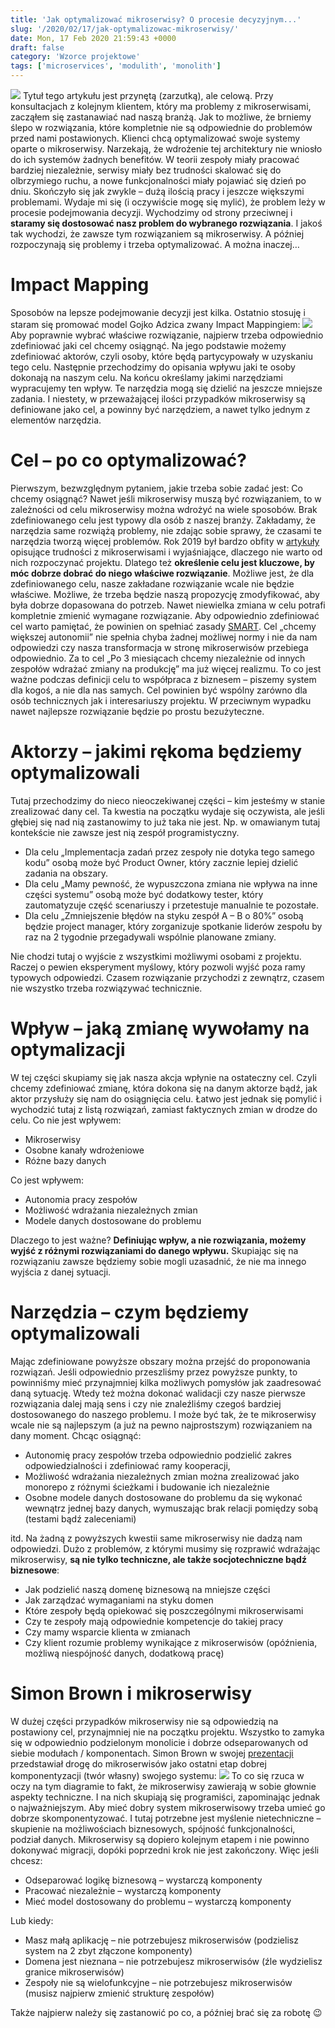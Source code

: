 ```yaml
---
title: 'Jak optymalizować mikroserwisy? O procesie decyzyjnym...'
slug: '/2020/02/17/jak-optymalizowac-mikroserwisy/'
date: Mon, 17 Feb 2020 21:59:43 +0000
draft: false
category: 'Wzorce projektowe'
tags: ['microservices', 'modulith', 'monolith']
---
```


[![](https://radekmaziarka.pl/wp-content/uploads/2020/02/bait.gif)](https://radekmaziarka.pl/wp-content/uploads/2020/02/bait.gif) Tytuł tego artykułu jest przynętą (zarzutką), ale celową. Przy konsultacjach z kolejnym klientem, który ma problemy z mikroserwisami, zacząłem się zastanawiać nad naszą branżą. Jak to możliwe, że brniemy ślepo w rozwiązania, które kompletnie nie są odpowiednie do problemów przed nami postawionych. Klienci chcą optymalizować swoje systemy oparte o mikroserwisy. Narzekają, że wdrożenie tej architektury nie wniosło do ich systemów żadnych benefitów. W teorii zespoły miały pracować bardziej niezależnie, serwisy miały bez trudności skalować się do olbrzymiego ruchu, a nowe funkcjonalności miały pojawiać się dzień po dniu. Skończyło się jak zwykle – dużą ilością pracy i jeszcze większymi problemami. Wydaje mi się (i oczywiście mogę się mylić), że problem leży w procesie podejmowania decyzji. Wychodzimy od strony przeciwnej i **staramy się dostosować nasz problem do wybranego rozwiązania**. I jakoś tak wychodzi, że zawsze tym rozwiązaniem są mikroserwisy. A później rozpoczynają się problemy i trzeba optymalizować. A można inaczej…

Impact Mapping
==============

Sposobów na lepsze podejmowanie decyzji jest kilka. Ostatnio stosuję i staram się promować model Gojko Adzica zwany Impact Mappingiem: [![](https://radekmaziarka.pl/wp-content/uploads/2020/02/impact-mapping.jpg)](https://radekmaziarka.pl/wp-content/uploads/2020/02/impact-mapping.jpg) Aby poprawnie wybrać właściwe rozwiązanie, najpierw trzeba odpowiednio zdefiniować jaki cel chcemy osiągnąć. Na jego podstawie możemy zdefiniować aktorów, czyli osoby, które będą partycypowały w uzyskaniu tego celu. Następnie przechodzimy do opisania wpływu jaki te osoby dokonają na naszym celu. Na końcu określamy jakimi narzędziami wypracujemy ten wpływ. Te narzędzia mogą się dzielić na jeszcze mniejsze zadania. I niestety, w przeważającej ilości przypadków mikroserwisy są definiowane jako cel, a powinny być narzędziem, a nawet tylko jednym z elementów narzędzia.

Cel – po co optymalizować?
==========================

Pierwszym, bezwzględnym pytaniem, jakie trzeba sobie zadać jest: Co chcemy osiągnąć? Nawet jeśli mikroserwisy muszą być rozwiązaniem, to w zależności od celu mikroserwisy można wdrożyć na wiele sposobów. Brak zdefiniowanego celu jest typowy dla osób z naszej branży. Zakładamy, że narzędzia same rozwiążą problemy, nie zdając sobie sprawy, że czasami te narzędzia tworzą więcej problemów. Rok 2019 był bardzo obfity w [artykuły](https://docs.google.com/spreadsheets/d/1vjnjAII_8TZBv2XhFHra7kEQzQpOHSZpFIWDjynYYf0/edit#gid=0) opisujące trudności z mikroserwisami i wyjaśniające, dlaczego nie warto od nich rozpoczynać projektu. Dlatego też **określenie celu jest kluczowe, by móc dobrze dobrać do niego właściwe rozwiązanie**. Możliwe jest, że dla zdefiniowanego celu, nasze zakładane rozwiązanie wcale nie będzie właściwe. Możliwe, że trzeba będzie naszą propozycję zmodyfikować, aby była dobrze dopasowana do potrzeb. Nawet niewielka zmiana w celu potrafi kompletnie zmienić wymagane rozwiązanie. Aby odpowiednio zdefiniować cel warto pamiętać, że powinien on spełniać zasady [SMART](https://www.mindtools.com/pages/article/smart-goals.htm). Cel „chcemy większej autonomii” nie spełnia chyba żadnej możliwej normy i nie da nam odpowiedzi czy nasza transformacja w stronę mikroserwisów przebiega odpowiednio. Za to cel „Po 3 miesiącach chcemy niezależnie od innych zespołów wdrażać zmiany na produkcję” ma już więcej realizmu. To co jest ważne podczas definicji celu to współpraca z biznesem – piszemy system dla kogoś, a nie dla nas samych. Cel powinien być wspólny zarówno dla osób technicznych jak i interesariuszy projektu. W przeciwnym wypadku nawet najlepsze rozwiązanie będzie po prostu bezużyteczne.

Aktorzy – jakimi rękoma będziemy optymalizowali
===============================================

Tutaj przechodzimy do nieco nieoczekiwanej części – kim jesteśmy w stanie zrealizować dany cel. Ta kwestia na początku wydaje się oczywista, ale jeśli głębiej się nad nią zastanowimy to już taka nie jest. Np. w omawianym tutaj kontekście nie zawsze jest nią zespół programistyczny.

*   Dla celu „Implementacja zadań przez zespoły nie dotyka tego samego kodu” osobą może być Product Owner, który zacznie lepiej dzielić zadania na obszary.
*   Dla celu „Mamy pewność, że wypuszczona zmiana nie wpływa na inne części systemu” osobą może być dodatkowy tester, który zautomatyzuje część scenariuszy i przetestuje manualnie te pozostałe.
*   Dla celu „Zmniejszenie błędów na styku zespół A – B o 80%” osobą będzie project manager, który zorganizuje spotkanie liderów zespołu by raz na 2 tygodnie przegadywali wspólnie planowane zmiany.

Nie chodzi tutaj o wyjście z wszystkimi możliwymi osobami z projektu. Raczej o pewien eksperyment myślowy, który pozwoli wyjść poza ramy typowych odpowiedzi. Czasem rozwiązanie przychodzi z zewnątrz, czasem nie wszystko trzeba rozwiązywać technicznie.

Wpływ – jaką zmianę wywołamy na optymalizacji
=============================================

W tej części skupiamy się jak nasza akcja wpłynie na ostateczny cel. Czyli chcemy zdefiniować zmianę, która dokona się na danym aktorze bądź, jak aktor przysłuży się nam do osiągnięcia celu. Łatwo jest jednak się pomylić i wychodzić tutaj z listą rozwiązań, zamiast faktycznych zmian w drodze do celu. Co nie jest wpływem:

*   Mikroserwisy
*   Osobne kanały wdrożeniowe
*   Różne bazy danych

Co jest wpływem:

*   Autonomia pracy zespołów
*   Możliwość wdrażania niezależnych zmian
*   Modele danych dostosowane do problemu

Dlaczego to jest ważne? **Definiując wpływ, a nie rozwiązania, możemy wyjść z różnymi rozwiązaniami do danego wpływu.** Skupiając się na rozwiązaniu zawsze będziemy sobie mogli uzasadnić, że nie ma innego wyjścia z danej sytuacji.

Narzędzia – czym będziemy optymalizowali
========================================

Mając zdefiniowane powyższe obszary można przejść do proponowania rozwiązań. Jeśli odpowiednio przeszliśmy przez powyższe punkty, to powinniśmy mieć przynajmniej kilka możliwych pomysłów jak zaadresować daną sytuację. Wtedy też można dokonać walidacji czy nasze pierwsze rozwiązania dalej mają sens i czy nie znaleźliśmy czegoś bardziej dostosowanego do naszego problemu. I może być tak, że te mikroserwisy wcale nie są najlepszym (a już na pewno najprostszym) rozwiązaniem na dany moment. Chcąc osiągnąć:

*   Autonomię pracy zespołów trzeba odpowiednio podzielić zakres odpowiedzialności i zdefiniować ramy kooperacji,
*   Możliwość wdrażania niezależnych zmian można zrealizować jako monorepo z różnymi ścieżkami i budowanie ich niezależnie
*   Osobne modele danych dostosowane do problemu da się wykonać wewnątrz jednej bazy danych, wymuszając brak relacji pomiędzy sobą (testami bądź zaleceniami)

itd. Na żadną z powyższych kwestii same mikroserwisy nie dadzą nam odpowiedzi. Dużo z problemów, z którymi musimy się rozprawić wdrażając mikroserwisy, **są nie tylko techniczne, ale także socjotechniczne bądź biznesowe**:

*   Jak podzielić naszą domenę biznesową na mniejsze części
*   Jak zarządzać wymaganiami na styku domen
*   Które zespoły będą opiekować się poszczególnymi mikroserwisami
*   Czy te zespoły mają odpowiednie kompetencje do takiej pracy
*   Czy mamy wsparcie klienta w zmianach
*   Czy klient rozumie problemy wynikające z mikroserwisów (opóźnienia, możliwą niespójność danych, dodatkową pracę)

Simon Brown i mikroserwisy
==========================

W dużej części przypadków mikroserwisy nie są odpowiedzią na postawiony cel, przynajmniej nie na początku projektu. Wszystko to zamyka się w odpowiednio podzielonym monolicie i dobrze odseparowanych od siebie modułach / komponentach. Simon Brown w swojej [prezentacji](https://www.youtube.com/watch?v=5OjqD-ow8GE) przedstawiał drogę do mikroserwisów jako ostatni etap dobrej komponentyzacji (twór własny) swojego systemu: [![](https://radekmaziarka.pl/wp-content/uploads/2020/02/monolith-microservices.jpg)](https://radekmaziarka.pl/wp-content/uploads/2020/02/monolith-microservices.jpg) To co się rzuca w oczy na tym diagramie to fakt, że mikroserwisy zawierają w sobie głownie aspekty techniczne. I na nich skupiają się programiści, zapominając jednak o najważniejszym. Aby mieć dobry system mikroserwisowy trzeba umieć go dobrze skomponentyzować. I tutaj potrzebne jest myślenie nietechniczne – skupienie na możliwościach biznesowych, spójność funkcjonalności, podział danych. Mikroserwisy są dopiero kolejnym etapem i nie powinno dokonywać migracji, dopóki poprzedni krok nie jest zakończony. Więc jeśli chcesz:

*   Odseparować logikę biznesową – wystarczą komponenty
*   Pracować niezależnie – wystarczą komponenty
*   Mieć model dostosowany do problemu – wystarczą komponenty

Lub kiedy:

*   Masz małą aplikację – nie potrzebujesz mikroserwisów (podzielisz system na 2 zbyt złączone komponenty)
*   Domena jest nieznana – nie potrzebujesz mikroserwisów (źle wydzielisz granice mikroserwisów)
*   Zespoły nie są wielofunkcyjne – nie potrzebujesz mikroserwisów (musisz najpierw zmienić strukturę zespołów)

Także najpierw należy się zastanowić po co, a później brać się za robotę 😉